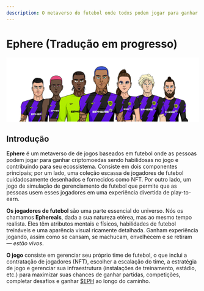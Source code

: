 ```yaml
---
description: O metaverso do futebol onde todxs podem jogar para ganhar.
---
```


# Ephere (Tradução em progresso)



![](.gitbook/assets/Medium.png)

## Introdução

**Ephere** é um metaverso de de jogos baseados em futebol onde as pessoas podem jogar para ganhar criptomoedas sendo habilidosas no jogo e contribuindo para seu ecossistema. Consiste em dois componentes principais; por um lado, uma coleção escassa de jogadores de futebol cuidadosamente desenhados e fornecidos como NFT. Por outro lado, um jogo de simulação de gerenciamento de futebol que permite que as pessoas usem esses jogadores em uma experiência divertida de play-to-earn.

**Os jogadores de futebol** são uma parte essencial do universo. Nós os chamamos **Ephereals**, dada a sua natureza etérea, mas ao mesmo tempo realista. Eles têm atributos mentais e físicos, habilidades de futebol treináveis ​​e uma aparência visual ricamente detalhada. Ganham experiência jogando, assim como se cansam, se machucam, envelhecem e se retiram — _estão vivos_.

**O jogo** consiste em gerenciar seu próprio time de futebol, o que inclui a contratação de jogadores (NFT), escolher a escalação do time, a estratégia de jogo e gerenciar sua infraestrutura (instalações de treinamento, estádio, etc.) para maximizar suas chances de ganhar partidas, competições, completar desafios e ganhar [$EPH](economia/usdeph.md) ao longo do caminho.
